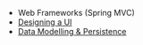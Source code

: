 - Web Frameworks (Spring MVC)
- [Designing a UI](Designing%20a%20UI.md)
- [Data Modelling & Persistence](Data%20Modelling%20&%20Persistence.md)